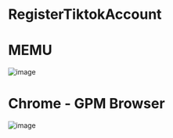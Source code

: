 # RegisterTiktokAccount
# MEMU

![image](https://github.com/user-attachments/assets/2d7b807f-c4d3-44a3-9362-72ef864941d2)

# Chrome - GPM Browser

![image](https://github.com/user-attachments/assets/566b3f9d-7064-4669-b5fe-3776ddfdebfa)

